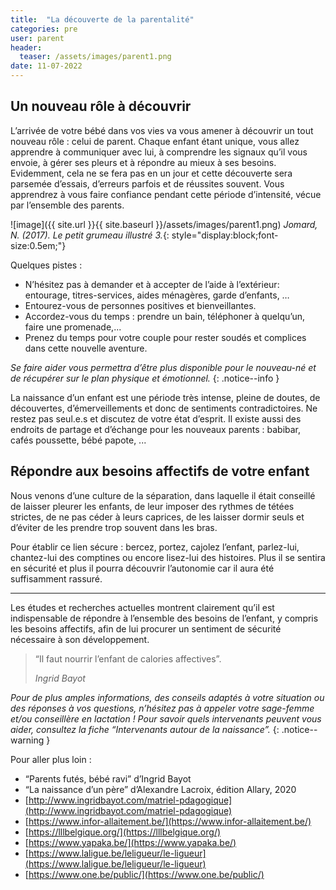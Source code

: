 ```yaml
---
title:  "La découverte de la parentalité"
categories: pre
user: parent
header:
  teaser: /assets/images/parent1.png
date: 11-07-2022
---
```



## Un nouveau rôle à découvrir

L’arrivée de votre bébé dans vos vies va vous amener à découvrir un tout nouveau rôle : celui de parent. Chaque enfant étant unique, vous allez apprendre à communiquer avec lui, à comprendre les signaux qu’il vous envoie, à gérer ses pleurs et à répondre au mieux à ses besoins. Evidemment, cela ne se fera pas en un jour et cette découverte sera parsemée d’essais, d’erreurs parfois et de réussites souvent. Vous apprendrez à vous faire confiance pendant cette période d’intensité, vécue par l’ensemble des parents.
	
![image]({{ site.url }}{{ site.baseurl }}/assets/images/parent1.png)
*Jomard, N. (2017). Le petit grumeau illustré 3.*{: style="display:block;font-size:0.5em;"}


Quelques pistes :
- N’hésitez pas à demander et à accepter de l’aide à l’extérieur: entourage, titres-services, aides ménagères, garde d’enfants, … 
- Entourez-vous de personnes positives et bienveillantes. 
- Accordez-vous du temps : prendre un bain, téléphoner à quelqu’un, faire une promenade,... 
- Prenez du temps pour votre couple pour rester soudés et complices dans cette nouvelle aventure. 
	


*Se faire aider vous permettra d’être plus disponible pour le nouveau-né et de récupérer sur le plan physique et émotionnel.*
{: .notice--info }



La naissance d’un enfant est une période très intense, pleine de doutes, de découvertes,
d’émerveillements et donc de sentiments contradictoires. Ne restez pas seul.e.s et discutez de
votre état d’esprit. Il existe aussi des endroits de partage et d’échange pour les nouveaux
parents : babibar, cafés poussette, bébé papote, ...

## Répondre aux besoins affectifs de votre enfant

Nous venons d’une culture de la séparation, dans laquelle il était conseillé de laisser pleurer les
enfants, de leur imposer des rythmes de tétées strictes, de ne pas céder à leurs caprices, de les
laisser dormir seuls et d’éviter de les prendre trop souvent dans les bras.

Pour établir ce lien sécure : bercez, portez, cajolez l’enfant, parlez-lui, chantez-lui des
comptines ou encore lisez-lui des histoires. Plus il se sentira en sécurité et plus il pourra
découvrir l’autonomie car il aura été suffisamment rassuré.

___
Les études et recherches actuelles montrent clairement qu’il est indispensable de répondre à
l’ensemble des besoins de l’enfant, y compris les besoins affectifs, afin de lui procurer un
sentiment de sécurité nécessaire à son développement.

> “Il faut nourrir l’enfant de calories affectives”. 
>
> <cite>Ingrid Bayot</cite>

*Pour de plus amples informations, des conseils adaptés à votre situation ou des
réponses à vos questions, n’hésitez pas à appeler votre sage-femme et/ou
conseillère en lactation ! Pour savoir quels intervenants peuvent vous aider,
consultez la fiche “Intervenants autour de la naissance”.*
{: .notice--warning }

Pour aller plus loin :
- “Parents futés, bébé ravi” d’Ingrid Bayot
- “La naissance d’un père” d’Alexandre Lacroix, édition Allary, 2020
- [http://www.ingridbayot.com/matriel-pdagogique](http://www.ingridbayot.com/matriel-pdagogique)
- [https://www.infor-allaitement.be/](https://www.infor-allaitement.be/)
- [https://lllbelgique.org/](https://lllbelgique.org/)
- [https://www.yapaka.be/](https://www.yapaka.be/)
- [https://www.laligue.be/leligueur/le-ligueur](https://www.laligue.be/leligueur/le-ligueur)
- [https://www.one.be/public/](https://www.one.be/public/)
